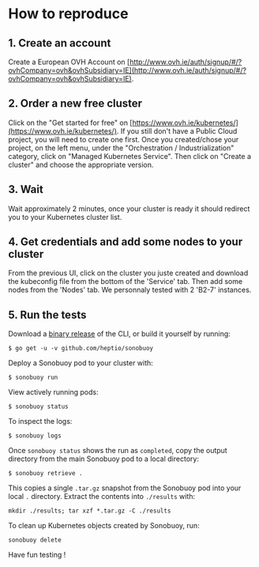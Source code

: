 # How to reproduce

## 1. Create an account
Create a European OVH Account on [http://www.ovh.ie/auth/signup/#/?ovhCompany=ovh&ovhSubsidiary=IE](http://www.ovh.ie/auth/signup/#/?ovhCompany=ovh&ovhSubsidiary=IE).

## 2. Order a new free cluster
Click on the "Get started for free" on [https://www.ovh.ie/kubernetes/](https://www.ovh.ie/kubernetes/).
If you still don't have a Public Cloud project, you will need to create one first.
Once you created/chose your project, on the left menu, under the "Orchestration / Industrialization" category, click on "Managed Kubernetes Service".
Then click on "Create a cluster" and choose the appropriate version.

## 3. Wait
Wait approximately 2 minutes, once your cluster is ready it should redirect you to your Kubernetes cluster list.

## 4. Get credentials and add some nodes to your cluster
From the previous UI, click on the cluster you juste created and download the kubeconfig file from the bottom of the 'Service' tab.
Then add some nodes from the 'Nodes' tab. We personnaly tested with 2 'B2-7' instances.

## 5. Run the tests
Download a [binary release](https://github.com/heptio/sonobuoy/releases) of the CLI, or build it yourself by running:

```
$ go get -u -v github.com/heptio/sonobuoy
```

Deploy a Sonobuoy pod to your cluster with:

```
$ sonobuoy run
```

View actively running pods:

```
$ sonobuoy status
```

To inspect the logs:

```
$ sonobuoy logs
```

Once `sonobuoy status` shows the run as `completed`, copy the output directory from the main Sonobuoy pod to
a local directory:

```
$ sonobuoy retrieve .
```

This copies a single `.tar.gz` snapshot from the Sonobuoy pod into your local `.` directory. Extract the contents into `./results` with:

```
mkdir ./results; tar xzf *.tar.gz -C ./results
```

To clean up Kubernetes objects created by Sonobuoy, run:

```
sonobuoy delete
```

Have fun testing !